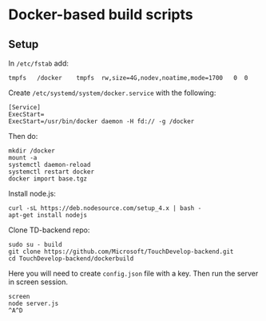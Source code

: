 # Docker-based build scripts

## Setup

In `/etc/fstab` add:

```
tmpfs   /docker    tmpfs  rw,size=4G,nodev,noatime,mode=1700   0  0
```

Create `/etc/systemd/system/docker.service` with the following:

```
[Service]
ExecStart=
ExecStart=/usr/bin/docker daemon -H fd:// -g /docker
```

Then do:

```
mkdir /docker
mount -a
systemctl daemon-reload
systemctl restart docker
docker import base.tgz
```

Install node.js:
```
curl -sL https://deb.nodesource.com/setup_4.x | bash -
apt-get install nodejs

```

Clone TD-backend repo:

```
sudo su - build
git clone https://github.com/Microsoft/TouchDevelop-backend.git
cd TouchDevelop-backend/dockerbuild
```

Here you will need to create `config.json` file with a key. Then run the server in screen session.

```
screen
node server.js
^A^D
```
